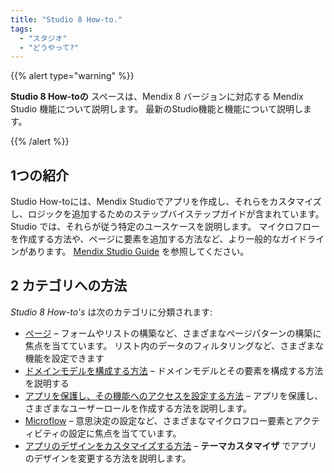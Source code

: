 ```yaml
---
title: "Studio 8 How-to."
tags:
  - "スタジオ"
  - "どうやって?"
---
```


{{% alert type="warning" %}}

**Studio 8 How-toの** スペースは、Mendix 8 バージョンに対応する Mendix Studio 機能について説明します。 最新のStudio機能と機能について説明します。

{{% /alert %}}

## 1つの紹介

Studio How-toには、Mendix Studioでアプリを作成し、それらをカスタマイズし、ロジックを追加するためのステップバイステップガイドが含まれています。 Studio では、それらが従う特定のユースケースを説明します。 マイクロフローを作成する方法や、ページに要素を追加する方法など、より一般的なガイドラインがあります。 [Mendix Studio Guide](/studio) を参照してください。

## 2 カテゴリへの方法

*Studio 8 How-to's* は次のカテゴリに分類されます:

* [ページ](pages) – フォームやリストの構築など、さまざまなページパターンの構築に焦点を当てています。 リスト内のデータのフィルタリングなど、さまざまな機能を設定できます
* [ドメインモデルを構成する方法](domain-model-how-to-configure) – ドメインモデルとその要素を構成する方法を説明する
* [アプリを保護し、その機能へのアクセスを設定する方法](security-how-to-configure-roles) – アプリを保護し、さまざまなユーザーロールを作成する方法を説明します。
* [Microflow](microflows) – 意思決定の設定など、さまざまなマイクロフロー要素とアクティビティの設定に焦点を当てています。
* [アプリのデザインをカスタマイズする方法](theme-customizer-how-to-customize-design) – **テーマカスタマイザ** でアプリのデザインを変更する方法を説明します。
